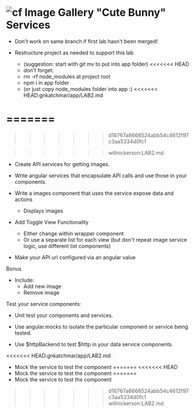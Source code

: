 ![cf](http://i.imgur.com/7v5ASc8.png) Image Gallery "Cute Bunny" Services
===

* Don't work on same branch if first lab hasn't been merged!

* Restructure project as needed to support this lab
  * (suggestion: start with git mv to put into app folder)
<<<<<<< HEAD
  * don't forget:
   * rm -rf node_modules at project root
   * npm i in app folder
   * (or just copy node_modules folder into app :)
<<<<<<< HEAD:gnkatchmar/app/LAB2.md

=======
=======
>>>>>>> d16767a8668524abb54c4612f97c3aa5334d0fc1
  
>>>>>>> willnickerson:LAB2.md
* Create API services for getting images.

* Write angular services that encapsulate API calls and use those in your components.

* Write a images component that uses the service expose data and actions
  * Displays images

* Add Toggle View Functionality
  * Either change within wrapper component
  * Or use a separate list for each view (but don't repeat image service logic, use different
  list components)

* Make your API url configured via an angular value

Bonus

* Include:
   * Add new image
   * Remove image

Test your service components:

* Unit test your components and services.

* Use angular.mocks to isolate the particular component or service being tested.

* Use $httpBackend to test $http in your data service components.

<<<<<<< HEAD:gnkatchmar/app/LAB2.md
* Mock the service to test the component
=======
<<<<<<< HEAD
* Mock the service to test the component
=======
* Mock the service to test the component
>>>>>>> d16767a8668524abb54c4612f97c3aa5334d0fc1
>>>>>>> willnickerson:LAB2.md
